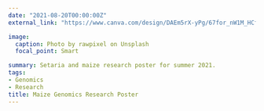 ```yaml
---
date: "2021-08-20T00:00:00Z"
external_link: "https://www.canva.com/design/DAEm5rX-yPg/67for_nW1M_HCfONXwu0UQ/view?utm_content=DAEm5rX-yPg&utm_campaign=designshare&utm_medium=link&utm_source=sharebutton"

image:
  caption: Photo by rawpixel on Unsplash
  focal_point: Smart

summary: Setaria and maize research poster for summer 2021. 
tags:
- Genomics
- Research 
title: Maize Genomics Research Poster
---
```


